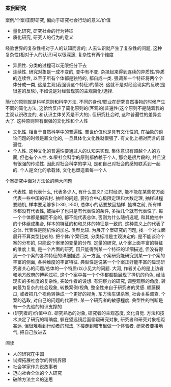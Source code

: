 ### 案例研究

案例/个案/田野研究, 偏向于研究社会行动的意义/价值

- 量化研究, 研究社会的行为特征
- 质化研究, 研究人的行为的意义

经验世界的复杂性相对于人的认知而言的; 人去认识就产生了复杂性的问题, 这种复杂性(相对于人的认识)可以很深邃, 复杂性有两个维度
- 异质性. 分类的过程可以无限细分下去
- 连续性. 研究对象是一成不变的, 变中有不变.
杂揉起来得到连续的异质性/异质的连续性, 以至于所有个体都是独特的, 都自成一类. 强调某一个特征将两个个体分成一类, 这是主观(我强调这个特征)的情况. 这就不是对经验现实的反映(是很差的反映), 不如说是对经验现实的主观简化/选择.

简化的原则就是科学原则和科学方法. 不同的身份/职业在研究自然事物的时候产生不同的简化方法, 这恰恰反应了简化原则的(客观的)普遍性(这个原则不是随着我的主观认识改变的, 和认识主体关系是不大的). 但研究社会时, 这种普遍性的差异变大了. 这种原则带有很强的文化性和个人性
- 文化性. 相当于自然科学中的普遍性. 普世价值也是具有文化性的, 在抽象的谈论问题的时候是超文化的, 一旦具体化文化性就很强了. 有文化上相对而言的普遍性.
- 个人性. 这种文化的普遍性要通过人的认知来实现. 集体意识有超越个人的方面, 但也有个人性. 如果社会科学的原则都依赖于个人, 那会是很片段的, 并且没有很强的传递性. 因此对社会科学的学习, 是和自己对社会的感知联系到一起的. 个人是文化的承载体, 文化也塑造着每一个人

个案研究中面对方法论的两大问题
- 代表性. 能代表什么, 代表多少人, 有什么意义? 江村经济, 能不能在某些仿方面代表一些中国的农村. 抽样的问题, 要符合中心极限定理和大数定理, 抽样过程要随机, 样本要足够多(>30, >50), 总体小的话要放回抽样. 抽样之前, 所有样本都没有代表性, 被抽中了也只是有代表性的条件, 多抽几个就有代表性了. 每一个个体都是偏而不全的, 都不能代表总体, 否则为什么随机选呢, 和其他抽中的个体组成集合, 样本的特征的和和总体的特征是一致的, 这种意义上的代表了总体. 代表性是随机性的加总. 类型比较. 为展开个案研究的问题, 找一个对立面展开不算类型比较的. 把个体/个案归类, 分类标准是主观决定的. 是不能谈论个案的分布的, 只能说个案里的变量的分布. 定量的研究, 从个案上面丰富的特征的维度上看, 是一个片面的研究, 因只能得到某一个特征的详细描述, 但没有得到一个个案的各种特征的详细描述. 另一方面, 个案研究能研究到某一个个案的丰富的侧面, 各种维度的丰富特征. 典型性是说某一个个案正好能丰富的显现研究者关心的问题/总体的一个特质/以小见大的问题. 大河, 作者关心的是上访者和地方政府的博弈过程, 这个个案中每一个个体都超额展现了择机的角色, 经验现实的多维度的复杂性, 突破作者的设想. 有洞察力的研究, 调整观察的角度, 转向最为复杂的社会现象, 转换案例/视角, 整全性来自于研究者的灵感. 顺藤摸瓜, 或者把几个视角转换成一个更好的视角. 东方快车谋杀案, 社会关系调查. 个案的选取, 对自己的问题的代表性. 某一个研究者的敏感程度. 典型性的判断是有一个先验的知识支撑的
- (研究者的)价值中立. 研究熟悉的对象, 研究者的主观态度, 文化自觉. 方法和技术决定了研究的精确度, 躲在望远镜后面偷窥研究对象, 研究者和研究对象相距甚远. 但很难看到行动者的想法, 下楼走到城市里做一个体验者. 研究者要接地气, 把自己放进去

阅读
- 人的研究在中国
- 试探拓展社会学的传统界限
- 社会学家作为说故事者
- 迈向社会全体的个人研究
- 破除方法主义的迷思
